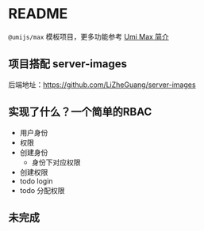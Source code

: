 # README

`@umijs/max` 模板项目，更多功能参考 [Umi Max 简介](https://umijs.org/docs/max/introduce)


## 项目搭配 server-images 

后端地址：https://github.com/LiZheGuang/server-images

## 实现了什么？一个简单的RBAC

* 用户身份
* 权限
* 创建身份
    - 身份下对应权限
* 创建权限
* todo login 
* todo 分配权限

## 未完成